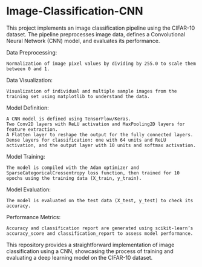 # Image-Classification-CNN
This project implements an image classification pipeline using the CIFAR-10 dataset. The pipeline preprocesses image data, defines a Convolutional Neural Network (CNN) model, and evaluates its performance.

Data Preprocessing:

    Normalization of image pixel values by dividing by 255.0 to scale them between 0 and 1.

Data Visualization:

    Visualization of individual and multiple sample images from the training set using matplotlib to understand the data.

Model Definition:

    A CNN model is defined using TensorFlow/Keras.
    Two Conv2D layers with ReLU activation and MaxPooling2D layers for feature extraction.
    A Flatten layer to reshape the output for the fully connected layers.
    Dense layers for classification: one with 64 units and ReLU activation, and the output layer with 10 units and softmax activation.

Model Training:

    The model is compiled with the Adam optimizer and SparseCategoricalCrossentropy loss function, then trained for 10 epochs using the training data (X_train, y_train).

Model Evaluation:

    The model is evaluated on the test data (X_test, y_test) to check its accuracy.

Performance Metrics:

    Accuracy and classification report are generated using scikit-learn’s accuracy_score and classification_report to assess model performance.

This repository provides a straightforward implementation of image classification using a CNN, showcasing the process of training and evaluating a deep learning model on the CIFAR-10 dataset.
